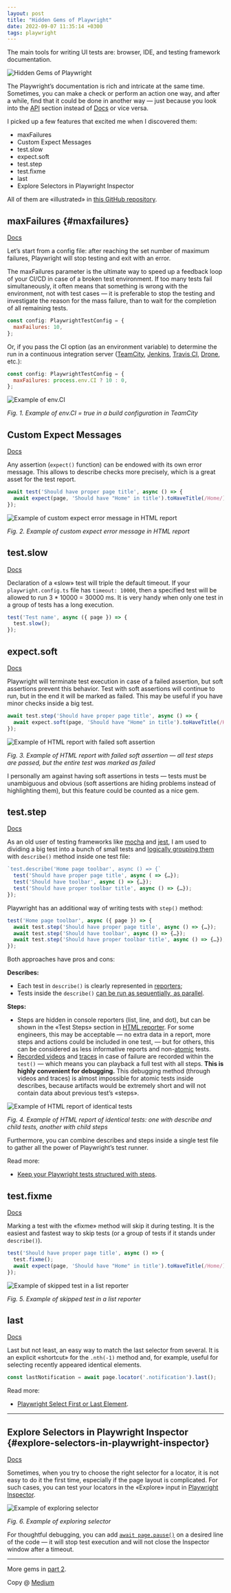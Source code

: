 ```yaml
---
layout: post
title: "Hidden Gems of Playwright"
date: 2022-09-07 11:35:14 +0300
tags: playwright
---
```


The main tools for writing UI tests are: browser, IDE, and testing framework documentation.

![Hidden Gems of Playwright](/assets/2022-09-07/00-cover.jpg)

The Playwright’s documentation is rich and intricate at the same time. Sometimes, you can make a check or perform an action one way, and after a while, find that it could be done in another way — just because you look into the [API](https://playwright.dev/docs/api/class-playwright) section instead of [Docs](https://playwright.dev/docs/intro) or vice versa.

I picked up a few features that excited me when I discovered them:

- maxFailures
- Custom Expect Messages
- test.slow
- expect.soft
- test.step
- test.fixme
- last
- Explore Selectors in Playwright Inspector

All of them are «illustrated» in [this GitHub repository](https://github.com/adequatica/ui-testing).

## maxFailures {#maxfailures}

[Docs](https://playwright.dev/docs/api/class-testconfig#test-config-max-failures)

Let’s start from a config file: after reaching the set number of maximum failures, Playwright will stop testing and exit with an error.

The maxFailures parameter is the ultimate way to speed up a feedback loop of your CI/CD in case of a broken test environment. If too many tests fail simultaneously, it often means that something is wrong with the environment, not with test cases — it is preferable to stop the testing and investigate the reason for the mass failure, than to wait for the completion of all remaining tests.

```JavaScript
const config: PlaywrightTestConfig = {
  maxFailures: 10,
};
```

Or, if you pass the CI option (as an environment variable) to determine the run in a continuous integration server ([TeamCity](https://www.jetbrains.com/teamcity/), [Jenkins](https://www.jenkins.io/), [Travis CI](https://www.travis-ci.com/), [Drone](https://www.drone.io/), etc.):

```JavaScript
const config: PlaywrightTestConfig = {
  maxFailures: process.env.CI ? 10 : 0,
};
```

![Example of env.CI](/assets/2022-09-07/01-env-ci.png)

_Fig. 1. Example of env.CI = true in a build configuration in TeamCity_

## Custom Expect Messages

[Docs](https://playwright.dev/docs/test-assertions#custom-expect-message)

Any assertion (`expect()` function) can be endowed with its own error message. This allows to describe checks more precisely, which is a great asset for the test report.

```JavaScript
await test('Should have proper page title', async () => {
  await expect(page, 'Should have "Home" in title').toHaveTitle(/Home/);
});
```

![Example of custom expect error message in HTML report](/assets/2022-09-07/02-custom-expect-messages.png)

_Fig. 2. Example of custom expect error message in HTML report_

## test.slow

[Docs](https://playwright.dev/docs/api/class-test#test-slow-1)

Declaration of a «slow» test will triple the default timeout. If your `playwright.config.ts` file has `timeout: 10000`, then a specified test will be allowed to run 3 \* 10000 = 30000 ms. It is very handy when only one test in a group of tests has a long execution.

```JavaScript
test('Test name', async ({ page }) => {
  test.slow();
});
```

## expect.soft

[Docs](https://playwright.dev/docs/test-assertions#soft-assertions)

Playwright will terminate test execution in case of a failed assertion, but soft assertions prevent this behavior. Test with soft assertions will continue to run, but in the end it will be marked as failed. This may be useful if you have minor checks inside a big test.

```JavaScript
await test.step('Should have proper page title', async () => {
  await expect.soft(page, 'Should have "Home" in title').toHaveTitle(/Home/);
});
```

![Example of HTML report with failed soft assertion](/assets/2022-09-07/03-expect-soft.png)

_Fig. 3. Example of HTML report with failed soft assertion — all test steps are passed, but the entire test was marked as failed_

I personally am against having soft assertions in tests — tests must be unambiguous and obvious (soft assertions are hiding problems instead of highlighting them), but this feature could be counted as a nice gem.

## test.step

[Docs](https://playwright.dev/docs/api/class-test#test-step)

As an old user of testing frameworks like [mocha](https://mochajs.org/) and [jest](https://jestjs.io/), I am used to dividing a big test into a bunch of small tests and [logically grouping them](https://playwright.dev/docs/api/class-test#test-describe-1) with `describe()` method inside one test file:

```JavaScript
`test.describe('Home page toolbar', async () => {`
  test('Should have proper page title', async ( => {…});
  test('Should have toolbar', async () => {…});
  test('Should have proper toolbar title', async () => {…});
});
```

Playwright has an additional way of writing tests with `step()` method:

```JavaScript
test('Home page toolbar', async ({ page }) => {
  await test.step('Should have proper page title', async () => {…});
  await test.step('Should have toolbar', async () => {…});
  await test.step('Should have proper toolbar title', async () => {…});
});
```

Both approaches have pros and cons:

**Describes:**

- Each test in `describe()` is clearly represented in [reporters](https://playwright.dev/docs/test-reporters#built-in-reporters);
- Tests inside the `describe()` [can be run as sequentially, as parallel](https://playwright.dev/docs/api/class-test#test-describe-configure).

**Steps:**

- Steps are hidden in console reporters (list, line, and dot), but can be shown in the «Test Steps» section in [HTML reporter](https://playwright.dev/docs/test-reporters#html-reporter). For some engineers, this may be acceptable — no extra data in a report, more steps and actions could be included in one test, — but for others, this can be considered as less informative reports and non-[atomic](https://medium.com/swlh/creating-fast-reliable-focused-ui-automation-with-atomic-tests-582e4318c0bb) tests.
- [Recorded videos](https://playwright.dev/docs/test-configuration#record-video) and [traces](https://playwright.dev/docs/test-configuration#record-test-trace) in case of failure are recorded within the `test()` — which means you can playback a full test with all steps. **This is highly convenient for debugging.** This debugging method (through videos and traces) is almost impossible for atomic tests inside describes, because artifacts would be extremely short and will not contain data about previous test’s «steps».

![Example of HTML report of identical tests](/assets/2022-09-07/04-describe-steps.png)

_Fig. 4. Example of HTML report of identical tests: one with describe and child tests, another with child steps_

Furthermore, you can combine describes and steps inside a single test file to gather all the power of Playwright’s test runner.

Read more:

- [Keep your Playwright tests structured with steps](https://timdeschryver.dev/blog/keep-your-playwright-tests-structured-with-steps).

## test.fixme

[Docs](https://playwright.dev/docs/api/class-test#test-fixme-2)

Marking a test with the «fixme» method will skip it during testing. It is the easiest and fastest way to skip tests (or a group of tests if it stands under `describe()`).

```JavaScript
test('Should have proper page title', async () => {
  test.fixme();
  await expect(page, 'Should have "Home" in title').toHaveTitle(/Home/);
});
```

![Example of skipped test in a list reporter](/assets/2022-09-07/05-test-fixme.png)

_Fig. 5. Example of skipped test in a list reporter_

## last

[Docs](https://playwright.dev/docs/api/class-locator#locator-last)

Last but not least, an easy way to match the last selector from several. It is an explicit «shortcut» for the `.nth(-1)` method and, for example, useful for selecting recently appeared identical elements.

```JavaScript
const lastNotification = await page.locator('.notification').last();
```

Read more:

- [Playwright Select First or Last Element](https://www.programsbuzz.com/article/playwright-select-first-or-last-element).

---

## Explore Selectors in Playwright Inspector {#explore-selectors-in-playwright-inspector}

[Docs](https://playwright.dev/docs/debug-selectors)

Sometimes, when you try to choose the right selector for a locator, it is not easy to do it the first time, especially if the page layout is complicated. For such cases, you can test your locators in the «Explore» input in [Playwright Inspector](https://playwright.dev/docs/debug#playwright-inspector).

![Example of exploring selector](/assets/2022-09-07/06-explore-inspector.png)

_Fig. 6. Example of exploring selector_

For thoughtful debugging, you can add [`await page.pause()`](https://playwright.dev/docs/debug#pagepause) on a desired line of the code — it will stop test execution and will not close the Inspector window after a timeout.

---

More gems in [part 2](https://adequatica.github.io/2024/05/23/hidden-gems-of-playwright-part-2.html).

Copy @ [Medium](https://adequatica.medium.com/hidden-gems-of-playwright-68fcf8896bcb)
